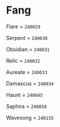 # Fang


Flare = `240029`

Serpent = `240030`

Obsidian = `240031`

Relic = `240032`

Aureate = `240033`

Damascus = `240034`

Haunt = `240045`

Saphira = `240058`

Wavesong = `240155`